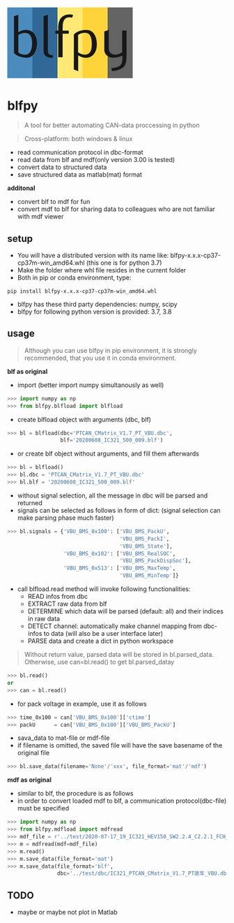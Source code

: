# <img alt="blfpy logo" src="resource/blfpy_logo.png">
# blfpy
> A tool for better automating CAN-data proccessing in python

> Cross-platform: both windows & linux

- read communication protocol in dbc-format
- read data from blf and mdf(only version 3.00 is tested)
- convert data to structured data
- save structured data as matlab(mat) format

**additonal**
- convert blf to mdf for fun
- convert mdf to blf for sharing data to colleagues who are not familiar with mdf viewer

## setup
- You will have a distributed version with its name like: 
blfpy-x.x.x-cp37-cp37m-win_amd64.whl (this one is for python 3.7)
- Make the folder where whl file resides in the current folder
- Both in pip or conda environment, type:

```shell
pip install blfpy-x.x.x-cp37-cp37m-win_amd64.whl
```

- blfpy has these third party dependencies: numpy, scipy
- blfpy for following python version is provided: 3.7, 3.8


## usage
> Although you can use blfpy in pip environment, it is strongly recommended,
that you use it in conda environment.

**blf as original**

- import (better import numpy simultanously as well)
```python
>>> import numpy as np
>>> from blfpy.blfload import blfload
```

- create blfload object with arguments (dbc, blf)
```python
>>> bl = blfload(dbc='PTCAN_CMatrix_V1.7_PT_VBU.dbc',
                 blf='20200608_IC321_500_009.blf')
```
- or create blf object without arguments, and fill them afterwards
```python
>>> bl = blfload()
>>> bl.dbc = 'PTCAN_CMatrix_V1.7_PT_VBU.dbc'
>>> bl.blf = '20200608_IC321_500_009.blf'
```
- without signal selection, all the message in dbc will be parsed and returned
- signals can be selected as follows in form of dict: 
(signal selection can make parsing phase much faster)

```python
>>> bl.signals = {'VBU_BMS_0x100': ['VBU_BMS_PackU',
                                    'VBU_BMS_PackI',
                                    'VBU_BMS_State'],
                  'VBU_BMS_0x102': ['VBU_BMS_RealSOC',
                                    'VBU_BMS_PackDispSoc'],
                  'VBU_BMS_0x513': ['VBU_BMS_MaxTemp',
                                    'VBU_BMS_MinTemp']}
```

- call blfload.read method will invoke following functionalities:
    - READ infos from dbc
    - EXTRACT raw data from blf
    - DETERMINE which data will be parsed (default: all) and their indices in raw data
    - DETECT channel: automatically make channel mapping from dbc-infos to data (will also be a user interface later)
    - PARSE data and create a dict in python workspace
> Without return value, parsed data will be stored in bl.parsed_data.
> Otherwise, use can=bl.read() to get bl.parsed_datay

```python
>>> bl.read()
or
>>> can = bl.read()
```

- for pack voltage in example, use it as follows

```python
>>> time_0x100 = can['VBU_BMS_0x100']['ctime']
>>> packU      = can['VBU_BMS_0x100']['VBU_BMS_PackU']
```

- sava_data to mat-file or mdf-file
- if filename is omitted, the saved file will have the save basename of the original file
```python
>>> bl.save_data(filename='None'/'xxx', file_format='mat'/'mdf')
```

**mdf as original**

- similar to blf, the procedure is as follows
- in order to convert loaded mdf to blf, a communication protocol(dbc-file) must be specified
```python
>>> import numpy as np
>>> from blfpy.mdfload import mdfread
>>> mdf_file = r'../test/2020-07-17_19_IC321_HEV150_SW2.2.4_C2.2.1_FCH_NoreqI_01.dat'
>>> m = mdfread(mdf=mdf_file)
>>> m.read()
>>> m.save_data(file_format='mat')
>>> m.save_data(file_format='blf',
                dbc='../test/dbc/IC321_PTCAN_CMatrix_V1.7_PT装车_VBU.dbc')
```


## TODO
- maybe or maybe not plot in Matlab

